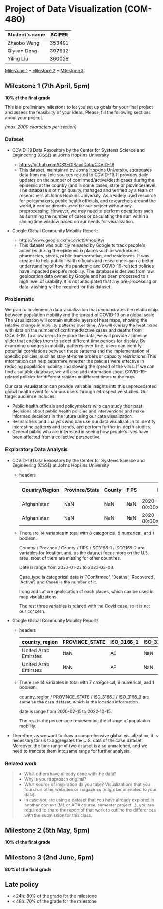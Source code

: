 # Project of Data Visualization (COM-480)

| Student's name | SCIPER |
| -------------- | ------ |
| Zhaobo Wang | 353491 |
| Qiyuan Dong | 307612 |
| Yiling Liu  | 360026 |

[Milestone 1](#milestone-1) • [Milestone 2](#milestone-2) • [Milestone 3](#milestone-3)

## Milestone 1 (7th April, 5pm)

**10% of the final grade**

This is a preliminary milestone to let you set up goals for your final project and assess the feasibility of your ideas.
Please, fill the following sections about your project.

*(max. 2000 characters per section)*

### Dataset

- COVID-19 Data Repository by the Center for Systems Science and Engineering (CSSE) at Johns Hopkins University
  - https://github.com/CSSEGISandData/COVID-19
  - This dataset, maintained by Johns Hopkins University, aggregates data from multiple sources related to COVID-19. It provides daily updates on the number of confirmed/active/death cases during the epidemic at the country (and in some cases, state or province) level. The database is of high quality, managed and verified by a team of researchers at Johns Hopkins University. As a widely used resource for policymakers, public health officials, and researchers around the world, it can be directly used for our project without any preprocessing. However, we may need to perform operations such as summing the number of cases or calculating the sum within a sliding time window based on our needs for visualization.

- Google Global Community Mobility Reports
  - https://www.google.com/covid19/mobility/
  - This dataset was publicly released by Google to track people's activities during the epidemic in places such as workplaces, pharmacies, stores, public transportation, and residences. It was created to help public health officials and researchers gain a better understanding of how the pandemic and COVID-19-related policies have impacted people's mobility. The database is derived from raw geolocation data owned by Google and has been processed to a high level of usability. It is not anticipated that any pre-processing or data-washing will be required for this dataset.


<!-- > Find a dataset (or multiple) that you will explore. Assess the quality of the data it contains and how much preprocessing / data-cleaning it will require before tackling visualization. We recommend using a standard dataset as this course is not about scraping nor data processing.
>
> Hint: some good pointers for finding quality publicly available datasets ([Google dataset search](https://datasetsearch.research.google.com/), [Kaggle](https://www.kaggle.com/datasets), [OpenSwissData](https://opendata.swiss/en/), [SNAP](https://snap.stanford.edu/data/) and [FiveThirtyEight](https://data.fivethirtyeight.com/)), you could use also the DataSets proposed by the ENAC (see the Announcements section on Zulip).
 -->
### Problematic

We plan to implement a data visualization that demonstrates the relationship between population mobility and the spread of COVID-19 on a global scale. The visualization will contain multiple layers of heat maps, showing the relative change in mobility patterns over time. We will overlay the heat maps with data on the number of confirmed/active cases and deaths from COVID-19. To allow users to explore the data, we will provide a timeline slider that enables them to select different time periods for display. By examining changes in mobility patterns over time, users can identify potential correlations between these patterns and the implementation of specific policies, such as stay-at-home orders or capacity restrictions. This information can help determine whether the policies were effective in reducing population mobility and slowing the spread of the virus. If we can find a suitable database, we will also add information about COVID-19-related policies for different regions at different times to the map.

Our data visualization can provide valuable insights into this unprecedented global health event for various users through retrospective studies. Our target audience includes:
  - Public health officials and policymakers who can study their past decisions about public health policies and interventions and make informed decisions in the future using our data visualization.
  - Researchers and analysts who can use our data visualization to identify interesting patterns and trends, and perform further in-depth studies.
  - General public who are interested in seeing how people's lives have been affected from a collective perspective.


<!-- > Frame the general topic of your visualization and the main axis that you want to develop.
> - What am I trying to show with my visualization?
> - Think of an overview for the project, your motivation, and the target audience.
 -->
### Exploratory Data Analysis
- COVID-19 Data Repository by the Center for Systems Science and Engineering (CSSE) at Johns Hopkins University
  - headers

    | Country/Region | Province/State | County | FIPS | Date | Case_Type | Cases | Long | Lat | SO3166-1 | ISO3166-2 | Difference | Last_Update_Date | Last_Reported_Flag |
    | -- | -- | -- | -- | -- | -- | -- | -- | -- | -- | -- | -- | -- | -- |
    |Afghanistan|	NaN|	NaN|	NaN|	2020-01-22 00:00:00.000000|	Confirmed|	0|	65.0|	33.0|	AF|	NaN|	NaN|	2023-03-23 15:02:04.173620|	False|
    |Afghanistan|	NaN|	NaN|	NaN|	2020-02-24 00:00:00.000000|	Confirmed|	1|	65.0|	33.0|	AF|	NaN|	1.0|	2023-03-23 15:02:04.173620|	False|

  - There are 14 variables in total with 8 categorical, 5 numerical, and 1 boolean.

    Country / Province / County / FIPS / SO3166-1 / ISO3166-2 are variables for location, and, as the dataset focus more on the U.S. area, most of them are missing for other countires.

    Date is range from 2020-01-22 to 2023-03-08.

    Case_type is categorical data in ['Confirmed', 'Deaths', 'Recovered', 'Active'] and Cases is the number of it.

    Long and Lat are geolocation of each places, which can be used in map visualizations.

    The rest three variables is related with the Covid case, so it is not our concern.

- Google Global Community Mobility Reports
  - headers

    |country_region|	PROVINCE_STATE|	ISO_3166_1|	ISO_3166_2|	date| grocery_and_pharmacy_change_perc|	parks_change_perc|	residential_change_perc|	retail_and_recreation_change_perc|	transit_stations_change_perc|	workplaces_change_perc|	Last_Update_Date|	Last_Reported_Flag|	sub_region_2|
    |--|	--|	--|	--|	--| --|	--|	--|	--|	--|	--|	--|	--|	--|
    |United Arab Emirates|	NaN|	AE|	NaN|	2020-02-15 00:00:00.000000|	4.0|	5.0|	1.0|	0.0|	0.0|	2.0|	2023-04-06 00:04:15.361988|	False|	NaN|
    |United Arab Emirates|	NaN|	AE|	NaN|	2020-02-16 00:00:00.000000|	4.0|	4.0|	1.0|	1.0|	1.0|	2.0|	2023-04-06 00:04:15.361988|	False|	NaN|

  - There are 14 variables in total with 7 categorical, 6 numerical, and 1 boolean.

    country_region / PROVINCE_STATE /	ISO_3166_1 /	ISO_3166_2 are same as the casa dataset, which is the location information.

    date is range from 2020-02-15 to 2022-10-15.

    The rest is the percentage representing the change of population mobility.

- Therefore, as we want to draw a comprehensive global visualization, it is necessary for us to aggregates the U.S. data of the case dataset. Moreover, the time range of two dataset is also unmatched, and we need to truncate them into same range for further analysis.






<!-- > Pre-processing of the data set you chose
> - Show some basic statistics and get insights about the data
 -->
### Related work


> - What others have already done with the data?
> - Why is your approach original?
> - What source of inspiration do you take? Visualizations that you found on other websites or magazines (might be unrelated to your data).
> - In case you are using a dataset that you have already explored in another context (ML or ADA course, semester project...), you are required to share the report of that work to outline the differences with the submission for this class.

## Milestone 2 (5th May, 5pm)

**10% of the final grade**


## Milestone 3 (2nd June, 5pm)

**80% of the final grade**


## Late policy

- < 24h: 80% of the grade for the milestone
- < 48h: 70% of the grade for the milestone
